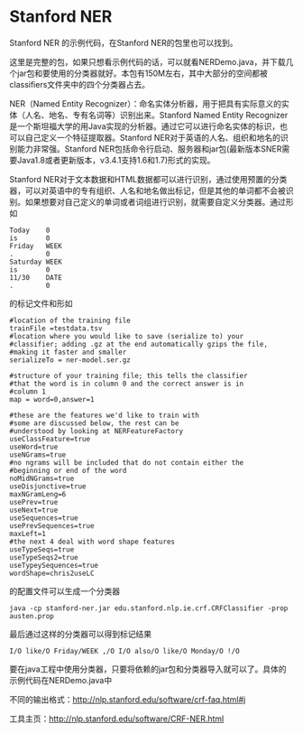 # Stanford NER
Stanford NER 的示例代码，在Stanford NER的包里也可以找到。

这里是完整的包，如果只想看示例代码的话，可以就看NERDemo.java，并下载几个jar包和要使用的分类器就好。本包有150M左右，其中大部分的空间都被classifiers文件夹中的四个分类器占去。

NER（Named Entity Recognizer）：命名实体分析器，用于把具有实际意义的实体（人名、地名、专有名词等）识别出来。Stanford Named Entity Recognizer是一个斯坦福大学的用Java实现的分析器。通过它可以进行命名实体的标识，也可以自己定义一个特征提取器。Stanford NER对于英语的人名、组织和地名的识别能力非常强。Stanford NER包括命令行启动、服务器和jar包(最新版本SNER需要Java1.8或者更新版本，v3.4.1支持1.6和1.7)形式的实现。Stanford NER对于文本数据和HTML数据都可以进行识别，通过使用预置的分类器，可以对英语中的专有组织、人名和地名做出标记，但是其他的单词都不会被识别。如果想要对自己定义的单词或者词组进行识别，就需要自定义分类器。通过形如

```
Today    0
is       0
Friday   WEEK
.        0
Saturday WEEK
is       0
11/30    DATE
.        0

```
的标记文件和形如

```
#location of the training file
trainFile =testdata.tsv
#location where you would like to save (serialize to) your
#classifier; adding .gz at the end automatically gzips the file,
#making it faster and smaller
serializeTo = ner-model.ser.gz

#structure of your training file; this tells the classifier
#that the word is in column 0 and the correct answer is in
#column 1
map = word=0,answer=1

#these are the features we'd like to train with
#some are discussed below, the rest can be
#understood by looking at NERFeatureFactory
useClassFeature=true
useWord=true
useNGrams=true
#no ngrams will be included that do not contain either the
#beginning or end of the word
noMidNGrams=true
useDisjunctive=true
maxNGramLeng=6
usePrev=true
useNext=true
useSequences=true
usePrevSequences=true
maxLeft=1
#the next 4 deal with word shape features
useTypeSeqs=true
useTypeSeqs2=true
useTypeySequences=true
wordShape=chris2useLC
```

的配置文件可以生成一个分类器

```
java -cp stanford-ner.jar edu.stanford.nlp.ie.crf.CRFClassifier -prop austen.prop
```

最后通过这样的分类器可以得到标记结果

```
I/O like/O Friday/WEEK ,/O I/O also/O like/O Monday/O !/O 
```
要在java工程中使用分类器，只要将依赖的jar包和分类器导入就可以了。具体的示例代码在NERDemo.java中

不同的输出格式：http://nlp.stanford.edu/software/crf-faq.html#j
工具主页：http://nlp.stanford.edu/software/CRF-NER.html 
